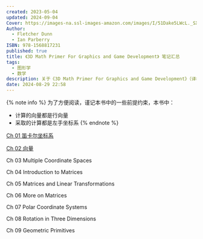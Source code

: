 ```yaml
---
created: 2023-05-04
updated: 2024-09-04
Cover: https://images-na.ssl-images-amazon.com/images/I/51Dake5LWcL._SX404_BO1,204,203,200_.jpg
Author:
  - Fletcher Dunn
  - Ian Parberry
ISBN: 978-1568817231
published: true
title: 《3D Math Primer For Graphics and Game Development》 笔记汇总
tags:
  - 图形学
  - 数学
description: 关于《3D Math Primer For Graphics and Game Development》（译名 《3D 数学基础：图形与游戏开发》）的阅读笔记，包含笛卡尔坐标系，矢量，坐标系转换等各种信息。
date: 2024-08-29 22:58
---
```


{% note info %}
为了方便阅读，谨记本书中的一些前提约束，本书中：
- 计算的向量都是行向量
- 采取的计算都是左手坐标系
{% endnote %}

[Ch 01 笛卡尔坐标系](/ch_01_cartesian_coordinate_systems)

[Ch 02 向量](/ch_02_vectors)

Ch 03 Multiple Coordinate Spaces

Ch 04 Introduction to Matrices

Ch 05 Matrices and Linear Transformations

Ch 06 More on Matrices

Ch 07 Polar Coordinate Systems

Ch 08 Rotation in Three Dimensions

Ch 09 Geometric Primitives


